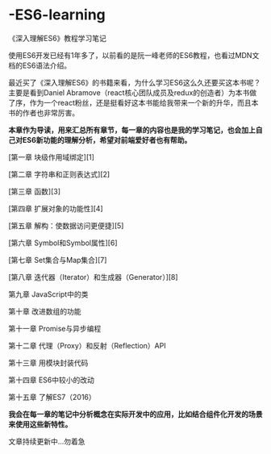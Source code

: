 # -ES6-learning
《深入理解ES6》教程学习笔记

使用ES6开发已经有1年多了，以前看的是阮一峰老师的ES6教程，也看过MDN文档的ES6语法介绍。

最近买了《深入理解ES6》的书籍来看，为什么学习ES6这么久还要买这本书呢？主要是看到Daniel Abramove（react核心团队成员及redux的创造者）为本书做了序，作为一个react粉丝，还是挺看好这本书能给我带来一个新的升华，而且本书的作者也非常厉害。

**本章作为导读，用来汇总所有章节，每一章的内容也是我的学习笔记，也会加上自己对ES6新功能的理解分析，希望对前端爱好者也有帮助。**

[第一章 块级作用域绑定][1]

[第二章 字符串和正则表达式][2]

[第三章 函数][3]

[第四章 扩展对象的功能性][4]

[第五章 解构：使数据访问更便捷][5]

[第六章 Symbol和Symbol属性][6]

[第七章 Set集合与Map集合][7]

[第八章 迭代器（Iterator）和生成器（Generator）][8]

第九章 JavaScript中的类

第十章 改进数组的功能

第十一章 Promise与异步编程

第十二章 代理（Proxy）和反射（Reflection）API

第十三章 用模块封装代码

第十四章 ES6中较小的改动

第十五章 了解ES7（2016）

**我会在每一章的笔记中分析概念在实际开发中的应用，比如结合组件化开发的场景来使用这些新特性。**

文章持续更新中...勿着急